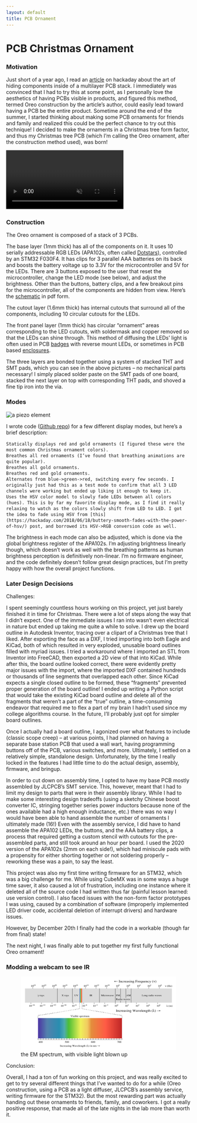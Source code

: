 ```yaml
---
layout: default
title: PCB Ornament
---
```


# PCB Christmas Ornament

### Motivation

Just short of a year ago, I read an [article](https://hackaday.com/2019/01/18/oreo-construction-hiding-your-components-inside-the-pcb/) on hackaday about the art of hiding components inside of a multilayer PCB stack. I immediately was convinced that I had to try this at some point, as I personally love the aesthetics of having PCBs visible in products, and figured this method, termed Oreo construction by the article’s author, could easily lead toward having a PCB be the entire product. Sometime around the end of the summer, I started thinking about making some PCB ornaments for friends and family and realized this could be the perfect chance to try out this technique! I decided to make the ornaments in a Christmas tree form factor, and thus my Christmas tree PCB (which I’m calling the Oreo ornament, after the construction method used), was born!


<video width="320" controls muted>
  <source src="../../assets/heartbeat_oscope.mp4" type="video/mp4">
Your browser does not support the video tag.
</video> 

### Construction

The Oreo ornament is composed of a stack of 3 PCBs.

The base layer (1mm thick) has all of the components on it. It uses 10 serially addressable RGB LEDs (APA102s, often called [Dotstars](https://www.adafruit.com/product/3587)), controlled by an STM32 F030F4. It has clips for 3 parallel AAA batteries on its back and boosts the battery voltage up to 3.3V for the microcontroller and 5V for the LEDs. There are 3 buttons exposed to the user that reset the microcontroller, change the LED mode (see below), and adjust the brightness. Other than the buttons, battery clips, and a few breakout pins for the microcontroller, all of the components are hidden from view. Here’s the [schematic](https://andrewge.me/assets/Christmas_Tree_Schematic.pdf) in pdf form.

The cutout layer (1.6mm thick) has internal cutouts that surround all of the components, including 10 circular cutouts for the LEDs.

The front panel layer (1mm thick) has circular “ornament” areas corresponding to the LED cutouts, with soldermask and copper removed so that the LEDs can shine through. This method of diffusing the LEDs’ light is often used in PCB [badges](https://hackaday.com/2019/04/17/the-science-of-reverse-mounted-leds/) with reverse mount LEDs, or sometimes in PCB based [enclosures](https://hackaday.com/2019/09/16/the-benefits-and-pitfalls-of-using-pcbs-as-an-enclosure/).

The three layers are bonded together using a system of stacked THT and SMT pads, which you can see in the above pictures – no mechanical parts necessary! I simply placed solder paste on the SMT pads of one board, stacked the next layer on top with corresponding THT pads, and shoved a fine tip iron into the via.


### Modes

<img src="../../assets/piezo.jpg" alt="a piezo element" width="300" height="200">

I wrote code ([Github repo](https://github.com/andrewge8622/OreoOrnament)) for a few different display modes, but here’s a brief description:

    Statically displays red and gold ornaments (I figured these were the most common Christmas ornament colors).
    Breathes all red ornaments (I’ve found that breathing animations are quite popular).
    Breathes all gold ornaments.
    Breathes red and gold ornaments.
    Alternates from blue->green->red, switching every few seconds. I originally just had this as a test mode to confirm that all 3 LED channels were working but ended up liking it enough to keep it.
    Uses the HSV color model to slowly fade LEDs between all colors (hues). This is by far my favorite display mode, as I find it really relaxing to watch as the colors slowly shift from LED to LED. I got the idea to fade using HSV from [this](https://hackaday.com/2018/06/18/buttery-smooth-fades-with-the-power-of-hsv/) post, and borrowed its HSV->RGB conversion code as well.

The brightness in each mode can also be adjusted, which is done via the global brightness register of the APA102s. I’m adjusting brightness linearly though, which doesn’t work as well with the breathing patterns as human brightness perception is definitively non-linear. I’m no firmware engineer, and the code definitely doesn’t follow great design practices, but I’m pretty happy with how the overall project functions.

### Later Design Decisions

Challenges:

I spent seemingly countless hours working on this project, yet just barely finished it in time for Christmas. There were a lot of steps along the way that I didn’t expect. One of the immediate issues I ran into wasn’t even electrical in nature but ended up taking me quite a while to solve. I drew up the board outline in Autodesk Inventor, tracing over a clipart of a Christmas tree that I liked. After exporting the face as a DXF, I tried importing into both Eagle and KiCad, both of which resulted in very exploded, unusable board outlines filled with myriad issues. I tried a workaround where I imported an STL from Inventor into FreeCAD, then exported a 2D view of that into KiCad. While after this, the board outline looked correct, there were evidently pretty major issues with the import, where the imported DXF contained hundreds or thousands of line segments that overlapped each other. Since KiCad expects a single closed outline to be formed, these “fragments” prevented proper generation of the board outline! I ended up writing a Python script that would take the existing KiCad board outline and delete all of the fragments that weren’t a part of the “true” outline, a time-consuming endeavor that required me to flex a part of my brain I hadn’t used since my college algorithms course. In the future, I’ll probably just opt for simpler board outlines.

Once I actually had a board outline, I agonized over what features to include (classic scope creep) – at various points, I had planned on having a separate base station PCB that used a wall wart, having programming buttons off of the PCB, various switches, and more. Ultimately, I settled on a relatively simple, standalone design. Unfortunately, by the time I really locked in the features I had little time to do the actual design, assembly, firmware, and bringup.

In order to cut down on assembly time, I opted to have my base PCB mostly assembled by JLCPCB’s SMT service. This, however, meant that I had to limit my design to parts that were in their assembly library. While I had to make some interesting design tradeoffs (using a sketchy Chinese boost converter IC, stringing together series power inductors because none of the ones available had a high enough inductance, etc.) there was no way I would have been able to hand assemble the number of ornaments I ultimately made (16!) Even with the assembly service, I did have to hand assemble the APA102 LEDs, the buttons, and the AAA battery clips, a process that required getting a custom stencil with cutouts for the pre-assembled parts, and still took around an hour per board. I used the 2020 version of the APA102s (2mm on each side!), which had miniscule pads with a propensity for either shorting together or not soldering properly – reworking these was a pain, to say the least.

This project was also my first time writing firmware for an STM32, which was a big challenge for me. While using CubeMX was in some ways a huge time saver, it also caused a lot of frustration, including one instance where it deleted all of the source code I had written thus far (painful lesson learned: use version control). I also faced issues with the non-form factor prototypes I was using, caused by a combination of software (improperly implemented LED driver code, accidental deletion of interrupt drivers) and hardware issues.

However, by December 20th I finally had the code in a workable (though far from final) state!

The next night, I was finally able to put together my first fully functional Oreo ornament!

### Modding a webcam to see IR
<figure>
<img src="../../assets/EM_spectrum.png" alt="the EM spectrum" width="500" height="200">
  <figcaption>the EM spectrum, with visible light blown up</figcaption>
</figure>

Conclusion:

Overall, I had a ton of fun working on this project, and was really excited to get to try several different things that I’ve wanted to do for a while (Oreo construction, using a PCB as a light diffuser, JLCPCB’s assembly service, writing firmware for the STM32). But the most rewarding part was actually handing out these ornaments to friends, family, and coworkers. I got a really positive response, that made all of the late nights in the lab more than worth it.
